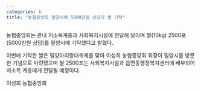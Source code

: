 ```yaml
---
categories: b
title: "농협중앙회 밀양시에 5000만원 상당의 쌀 기탁"
---
```

농협중앙회는 관내 저소득계층과 사회복지시설에 전달해 달라며 쌀(10kg) 2500포(5000만원 상당)를 밀양시에 기탁했다고 밝혔다.

이번에 기탁한 쌀은 밀양아리랑대축제를 맞아 이성희 농협중앙회 회장이 밀양시를 방문한 기념으로 마련됐으며 쌀 2500포는 사회복지시설과 읍면동행정복지센터에 배부되어 저소득 계층에게 전달될 예정이다.

이성희 농협중앙회